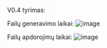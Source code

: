 V0.4 tyrimas:

Failų generavimo laikai:
![image](https://github.com/VakarisT/Objektinis-programavimas/assets/147090929/1d9a63f3-3b9b-4d7c-abbf-6ea1c17644b6)

Failų apdorojimų laikai:
![image](https://github.com/VakarisT/Objektinis-programavimas/assets/147090929/2125ae12-3cf7-4222-a203-2ef5c34cad76)

